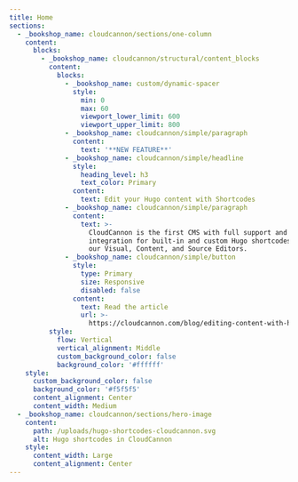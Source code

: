 ```yaml
---
title: Home
sections:
  - _bookshop_name: cloudcannon/sections/one-column
    content:
      blocks:
        - _bookshop_name: cloudcannon/structural/content_blocks
          content:
            blocks:
              - _bookshop_name: custom/dynamic-spacer
                style:
                  min: 0
                  max: 60
                  viewport_lower_limit: 600
                  viewport_upper_limit: 800
              - _bookshop_name: cloudcannon/simple/paragraph
                content:
                  text: '**NEW FEATURE**'
              - _bookshop_name: cloudcannon/simple/headline
                style:
                  heading_level: h3
                  text_color: Primary
                content:
                  text: Edit your Hugo content with Shortcodes
              - _bookshop_name: cloudcannon/simple/paragraph
                content:
                  text: >-
                    CloudCannon is the first CMS with full support and full
                    integration for built-in and custom Hugo shortcodes — across
                    our Visual, Content, and Source Editors.
              - _bookshop_name: cloudcannon/simple/button
                style:
                  type: Primary
                  size: Responsive
                  disabled: false
                content:
                  text: Read the article
                  url: >-
                    https://cloudcannon.com/blog/editing-content-with-hugo-shortcodes/
          style:
            flow: Vertical
            vertical_alignment: Middle
            custom_background_color: false
            background_color: '#ffffff'
    style:
      custom_background_color: false
      background_color: '#f5f5f5'
      content_alignment: Center
      content_width: Medium
  - _bookshop_name: cloudcannon/sections/hero-image
    content:
      path: /uploads/hugo-shortcodes-cloudcannon.svg
      alt: Hugo shortcodes in CloudCannon
    style:
      content_width: Large
      content_alignment: Center
---
```

